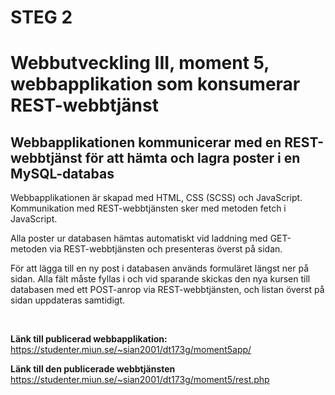 # STEG 2
# Webbutveckling III, moment 5, webbapplikation som konsumerar REST-webbtjänst
## Webbapplikationen kommunicerar med en REST-webbtjänst för att hämta och lagra poster i en MySQL-databas

Webbapplikationen är skapad med HTML, CSS (SCSS) och JavaScript. Kommunikation med REST-webbtjänsten sker med metoden fetch i JavaScript.

Alla poster ur databasen hämtas automatiskt vid laddning med GET-metoden via REST-webbtjänsten och presenteras överst på sidan.

För att lägga till en ny post i databasen används formuläret längst ner på sidan. Alla fält måste fyllas i och vid sparande skickas den nya kursen till databasen med ett POST-anrop via REST-webbtjänsten, och listan överst på sidan uppdateras samtidigt.

<br>

**Länk till publicerad webbapplikation:** https://studenter.miun.se/~sian2001/dt173g/moment5app/

**Länk till den publicerade webbtjänsten** https://studenter.miun.se/~sian2001/dt173g/moment5/rest.php
